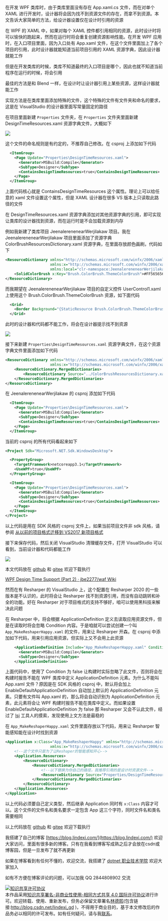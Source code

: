 
在开发 WPF 类库时，由于类库里面没有存在 App.xaml.cs 文件，而在对单个 XAML 进行开发时，设计器将会因为找不到资源文件的存在，而拿不到资源。本文告诉大家简单的方法，给设计器设置仅在设计时引用的资源

<!--more-->


<!-- CreateTime:2021/4/22 8:44:19 -->

<!-- 发布 -->

在 WPF 的 XAML 中，如果对每个 XAML 控件都引用相同的资源，此时设计时将可以愉快的跑起来，然而在运行时将会重复创建资源影响性能。在开发 WPF 应用时，在入口项目里面，因为入口处有 App.xaml 文件，在这个文件里面加上了各个项目的引用，此时设计器就能知道当前项目引用的 XAML 资源字典，因此设计器就能工作

但是在开发类库的时候，类库不知道最终的入口项目是哪个，因此也就不知道当前程序在运行的时候，将会引用

最佳的方法是和 Blend 一样，在设计时让设计器引用上某些资源，这样设计器就能工作

实现方法是在类库里面添加特殊的文件，这个特殊的文件有文件夹和命名的要求，这是在 VisualStudio 的设计器里面写常量固定的路径

在项目里面新建 `Properties` 文件夹，在 `Properties` 文件夹里面新建 DesignTimeResources.xaml 资源字典文件，大概如下

<!-- ![](image/WPF 给类库设置设计时使用的资源字典/WPF 给类库设置设计时使用的资源字典0.png) -->

![](http://image.acmx.xyz/lindexi%2F202142292019449.jpg)

这个文件的命名规则是有约定的，不推荐自己修改。在 csproj 上添加如下代码

```xml
  <ItemGroup>
    <Page Update="Properties\DesignTimeResources.xaml">
      <Generator>MSBuild:Compile</Generator>
      <SubType>Designer</SubType>
      <ContainsDesignTimeResources>true</ContainsDesignTimeResources>
    </Page>
  </ItemGroup>
```

上面代码核心就是 ContainsDesignTimeResources 这个属性。理论上可以给任意的 xaml 文件设置这个属性，但是 XAML 设计器在很多 VS 版本上只读取此路径的文件

在 DesignTimeResources.xaml 资源字典添加对其他资源字典的引用，即可实现让类库的设计器找到资源，而在运行时是不会加载资源到内存

例如我新建了类库项目 JeenalerenenearWerjilakaw 项目。我在 JeenalerenenearWerjilakaw 项目里面添加了资源字典 ColorBrushResourcesDictionary.xaml 资源字典，在里面存放颜色画刷，代码如下

```xml
<ResourceDictionary xmlns="http://schemas.microsoft.com/winfx/2006/xaml/presentation"
                    xmlns:x="http://schemas.microsoft.com/winfx/2006/xaml"
                    xmlns:local="clr-namespace:JeenalerenenearWerjilakaw">
    <SolidColorBrush x:Key="Brush.ColorBrush.ThemeColorBrush">#FF565656</SolidColorBrush>
</ResourceDictionary>
```

而我期望在 JeenalerenenearWerjilakaw 项目的自定义控件 UserControl1.xaml 上使用这个 Brush.ColorBrush.ThemeColorBrush 资源，如下面代码

```xml
  <Grid>
    <Border Background="{StaticResource Brush.ColorBrush.ThemeColorBrush}" Margin="10,10,10,10"></Border>
  </Grid>
```

此时的设计器和代码都不能工作，将会在设计器提示找不到资源

<!-- ![](image/WPF 给类库设置设计时使用的资源字典/WPF 给类库设置设计时使用的资源字典2.png) -->

![](http://image.acmx.xyz/lindexi%2F2021422932291920.jpg)

接下来新建 `Properties\DesignTimeResources.xaml` 资源字典文件，在这个资源字典文件里面添加如下代码

```xml
<ResourceDictionary xmlns="http://schemas.microsoft.com/winfx/2006/xaml/presentation"
                    xmlns:x="http://schemas.microsoft.com/winfx/2006/xaml">
    <ResourceDictionary.MergedDictionaries>
        <ResourceDictionary Source="../ColorBrushResourcesDictionary.xaml"></ResourceDictionary>
    </ResourceDictionary.MergedDictionaries>
</ResourceDictionary>
```

在 JeenalerenenearWerjilakaw 的 csproj 添加如下代码

```xml
  <ItemGroup>
    <Page Update="Properties\DesignTimeResources.xaml">
      <Generator>MSBuild:Compile</Generator>
      <SubType>Designer</SubType>
      <ContainsDesignTimeResources>true</ContainsDesignTimeResources>
    </Page>
  </ItemGroup>
```

当前的 csproj 的所有代码看起来如下

```xml
<Project Sdk="Microsoft.NET.Sdk.WindowsDesktop">

  <PropertyGroup>
    <TargetFramework>netcoreapp3.1</TargetFramework>
    <UseWPF>true</UseWPF>
  </PropertyGroup>

  <ItemGroup>
    <Page Update="Properties\DesignTimeResources.xaml">
      <Generator>MSBuild:Compile</Generator>
      <SubType>Designer</SubType>
      <ContainsDesignTimeResources>true</ContainsDesignTimeResources>
    </Page>
  </ItemGroup>
</Project>
```

以上代码是用在 SDK 风格的 csproj 文件上，如果当前项目文件非 sdk 风格，请参阅 [从以前的项目格式迁移到 VS2017 新项目格式](https://blog.lindexi.com/post/%E4%BB%8E%E4%BB%A5%E5%89%8D%E7%9A%84%E9%A1%B9%E7%9B%AE%E6%A0%BC%E5%BC%8F%E8%BF%81%E7%A7%BB%E5%88%B0-VS2017-%E6%96%B0%E9%A1%B9%E7%9B%AE%E6%A0%BC%E5%BC%8F.html )

接下来保存代码，然后关闭 VisualStudio 清理缓存文件，打开 VisualStudio 可以看到，当前设计器和代码都能工作

<!-- ![](image/WPF 给类库设置设计时使用的资源字典/WPF 给类库设置设计时使用的资源字典1.png) -->

![](http://image.acmx.xyz/lindexi%2F2021422930159898.jpg)

本文代码放在 [github](https://github.com/lindexi/lindexi_gd/tree/41f631f0/HallnebubeaChelnawjecere ) 和 [gitee](https://gitee.com/lindexi/lindexi_gd/tree/41f631f0/HallnebubeaChelnawjecere) 欢迎下载执行

[WPF Design Time Support (Part 2) · jbe2277/waf Wiki](https://github.com/jbe2277/waf/wiki/WPF-Design-Time-Support-(Part-2) )

然而在有 Resharper 的 VisualStudio 上，这个配置在 Resharper 2020 的一些版本是不认识的，此时将会让 Resharper 找不到资源引用，而没有自动跳转和补全的功能。好在 Resharper 对于项目格式的支持不够好，咱可以使用黑科技来解决此问题

在 Resharper 中，将会根据 ApplicationDefinition 定义去读取应用资源文件，但是在读取时将会忽略 Condition 内容。于是咱就可以尝试创建一个叫 `App_MakeReshaperHappy.xaml` 的文件，用来让 Resharper 开森。在 csproj 中添加如下代码，用来引用应用资源，但实际上又不会用上此资源

```xml
    <ApplicationDefinition Include="App_MakeReshaperHappy.xaml" Condition="false">
      <Generator>MSBuild:Compile</Generator>
      <SubType>Designer</SubType>
    </ApplicationDefinition>
```

上面代码中，使用了 Condition 为 false 让构建时实际忽略了此文件，否则将会在构建时报告不能在 WPF 类库中定义 ApplicationDefinition 元素。为什么不能叫 App.xaml 文件？原因是在 SDK 风格的 csproj 中，默认将会加上 EnableDefaultApplicationDefinition 自动加上默认的 ApplicationDefinition 元素。只要有文件叫 App.xaml 的，那么将会自动识别为 ApplicationDefinition 元素，此元素将会让 WPF 构建时报告不能在类库中定义。而如果设置 EnableDefaultApplicationDefinition 为 false 那 Resharper 又会不认此文件，经过了 [lsj](https://blog.sdlsj.net) 工具人的摸索，发现使用上文方法是最稳的

在 `App_MakeReshaperHappy.xaml` 文件里面存放以下代码，用来让 Resharper 智能感知能在设计时找到资源

```xml
<Application x:Class="App_MakeReshaperHappy" xmlns="http://schemas.microsoft.com/winfx/2006/xaml/presentation"
                    xmlns:x="http://schemas.microsoft.com/winfx/2006/xaml">
    <!--这个文件只是为了让Reshaper的智能感知开心-->
    <Application.Resources>
        <ResourceDictionary>
            <ResourceDictionary.MergedDictionaries>
                <!--以下替换为你自己的路径，我推荐引用的是设计时资源文件-->
                <ResourceDictionary Source="Properties/DesignTimeResources.xaml" />
            </ResourceDictionary.MergedDictionaries>
        </ResourceDictionary>
    </Application.Resources>
</Application>
```

以上代码必须要自己定义类型，然后继承 Application 同时有 `x:Class` 内容才可以。这个文件的文件名和类名要求一定包含 App 这三个字符，同时文件名和类名需要相同

以上代码放在 [github](https://github.com/lindexi/lindexi_gd/tree/b771e3f0/HallnebubeaChelnawjecere ) 和 [gitee](https://gitee.com/lindexi/lindexi_gd/tree/b771e3f0/HallnebubeaChelnawjecere) 欢迎下载执行



我搭建了自己的博客 [https://blog.lindexi.com/](https://blog.lindexi.com/) 欢迎大家访问，里面有很多新的博客。只有在我看到博客写成熟之后才会放在csdn或博客园，但是一旦发布了就不再更新

如果在博客看到有任何不懂的，欢迎交流，我搭建了 [dotnet 职业技术学院](https://t.me/dotnet_campus) 欢迎大家加入

如有不方便在博客评论的问题，可以加我 QQ 2844808902 交流

<a rel="license" href="http://creativecommons.org/licenses/by-nc-sa/4.0/"><img alt="知识共享许可协议" style="border-width:0" src="https://licensebuttons.net/l/by-nc-sa/4.0/88x31.png" /></a><br />本作品采用<a rel="license" href="http://creativecommons.org/licenses/by-nc-sa/4.0/">知识共享署名-非商业性使用-相同方式共享 4.0 国际许可协议</a>进行许可。欢迎转载、使用、重新发布，但务必保留文章署名[林德熙](http://blog.csdn.net/lindexi_gd)(包含链接:http://blog.csdn.net/lindexi_gd )，不得用于商业目的，基于本文修改后的作品务必以相同的许可发布。如有任何疑问，请与我[联系](mailto:lindexi_gd@163.com)。